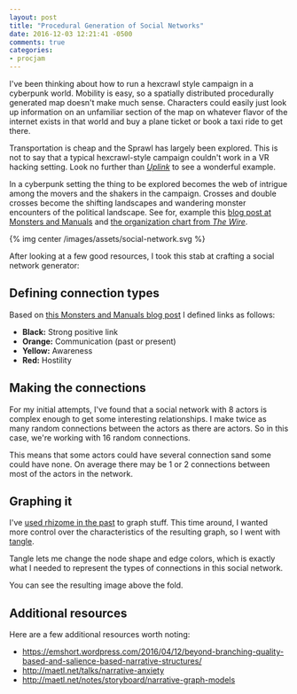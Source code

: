 ```yaml
---
layout: post
title: "Procedural Generation of Social Networks"
date: 2016-12-03 12:21:41 -0500
comments: true
categories:
- procjam
---
```


I've been thinking about how to run a hexcrawl style campaign in a cyberpunk world.  Mobility is easy, so a spatially distributed procedurally generated map doesn't make much sense.  Characters could easily just look up information on an unfamiliar section of the map on whatever flavor of the internet exists in that world and buy a plane ticket or book a taxi ride to get there.

Transportation is cheap and the Sprawl has largely been explored.  This is not to say that a typical hexcrawl-style campaign couldn't work in a VR hacking setting.  Look no further than *[Uplink](http://www.ambrosiasw.com/games/uplink/)* to see a wonderful example.

In a cyberpunk setting the thing to be explored becomes the web of intrigue among the movers and the shakers in the campaign.  Crosses and double crosses become the shifting landscapes and wandering monster encounters of the political landscape.  See for, example this [blog post at Monsters and Manuals](http://monstersandmanuals.blogspot.com/2011/08/cyberpunk-sandbox.html) and [the organization chart from *The Wire*](https://en.wikipedia.org/wiki/Barksdale_Organization#/media/File:Barksdale2.jpg).

{% img center /images/assets/social-network.svg  %}

<!--more-->

After looking at a few good resources, I took this stab at crafting a social network generator:

## Defining connection types

Based on [this Monsters and Manuals blog post](http://monstersandmanuals.blogspot.com/2011/08/relationship-hexmap.html) I defined links as follows:

-   **Black:** Strong positive link
-   **Orange:** Communication (past or present)
-   **Yellow:** Awareness
-   **Red:** Hostility

## Making the connections

For my initial attempts, I've found that a social network with 8 actors is complex enough to get some interesting relationships.  I make twice as many random connections between the actors as there are actors.  So in this case, we're working with 16 random connections.

This means that some actors could have several connection sand some could have none.  On average there may be 1 or 2 connections between most of the actors in the network.

## Graphing it

I've [used rhizome in the past](http://zerosalife.github.io/blog/2014/04/26/clojure-rhizome-labeled-edge-tutorial/) to graph stuff.  This time around, I wanted more control over the characteristics of the resulting graph, so I went with [tangle](https://github.com/Macroz/tangle).

Tangle lets me change the node shape and edge colors, which is exactly what I needed to represent the types of connections in this social network.

You can see the resulting image above the fold.

## Additional resources

Here are a few additional resources worth noting:

-   <https://emshort.wordpress.com/2016/04/12/beyond-branching-quality-based-and-salience-based-narrative-structures/>
-   <http://maetl.net/talks/narrative-anxiety>
-   <http://maetl.net/notes/storyboard/narrative-graph-models>
